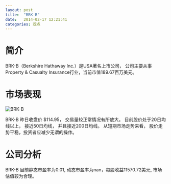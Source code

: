 ```yaml
---
layout: post
title:  "BRK-B"
date:   2014-02-17 12:21:41
categories: 观点
---
```


# 简介
BRK-B（Berkshire Hathaway Inc.）是USA著名上市公司，
公司主要从事Property & Casualty Insurance行业，当前市值189.67百万美元。

# 市场表现

![BRK-B](http://finviz.com/chart.ashx?t=BRK-B&ty=c&ta=1&p=d&s=l)

BRK-B 昨日收盘价 $114.95，
交易量较正常情况有所放大。
目前股价处于20日均线以上，
接近50日均线，
并且接近200日均线。
从短期市场走势来看，
股价走势平稳，投资者应减少无谓的操作。

# 公司分析
BRK-B 目前静态市盈率为0.01, 动态市盈率为nan，每股收益11570.72美元,
市场估值较为合理。
